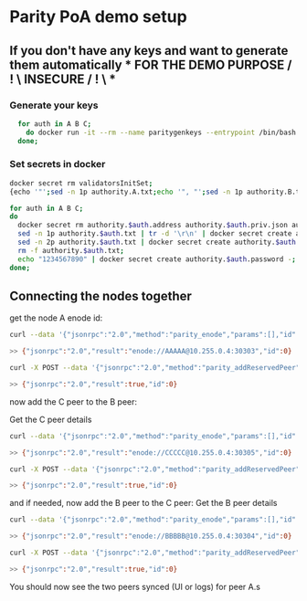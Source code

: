 # Parity PoA demo setup

## If you don't have any keys and want to generate them automatically \* FOR THE DEMO PURPOSE / ! \ INSECURE / ! \ \*

### Generate your keys

```bash
  for auth in A B C;
    do docker run -it --rm --name paritygenkeys --entrypoint /bin/bash parity/parity:v2.2.2 -c "parity account new --password <(echo '1234567890') && cat ~/.local/share/io.parity.ethereum/keys/ethereum/*" > authority.$auth.txt;
  done;
```

### Set secrets in docker

```bash
docker secret rm validatorsInitSet;
{echo '"';sed -n 1p authority.A.txt;echo '", "';sed -n 1p authority.B.txt;echo '", "';sed -n 1p authority.C.txt;echo '"';} | tr -d '\r\n' | docker secret create validatorsInitSet -;

for auth in A B C;
do
  docker secret rm authority.$auth.address authority.$auth.priv.json authority.$auth.password;
  sed -n 1p authority.$auth.txt | tr -d '\r\n' | docker secret create authority.$auth.address -;
  sed -n 2p authority.$auth.txt | docker secret create authority.$auth.priv.json -;
  rm -f authority.$auth.txt;
  echo "1234567890" | docker secret create authority.$auth.password -;
done;
```

## Connecting the nodes together

get the node A enode id:

```bash
curl --data '{"jsonrpc":"2.0","method":"parity_enode","params":[],"id":0}' -H "Content-Type: application/json" -X POST 127.0.0.1:8545

>> {"jsonrpc":"2.0","result":"enode://AAAAA@10.255.0.4:30303","id":0}
```

```bash
curl -X POST --data '{"jsonrpc":"2.0","method":"parity_addReservedPeer","params":["enode://AAAAA@poa_A:30303"],"id":0}' -H "Content-Type: application/json" 127.0.0.1:8547

>> {"jsonrpc":"2.0","result":true,"id":0}
```

now add the C peer to the B peer:

Get the C peer details

```bash
curl --data '{"jsonrpc":"2.0","method":"parity_enode","params":[],"id":0}' -H "Content-Type: application/json" -X POST 127.0.0.1:8549

>> {"jsonrpc":"2.0","result":"enode://CCCCC@10.255.0.4:30305","id":0}
```

```bash
curl -X POST --data '{"jsonrpc":"2.0","method":"parity_addReservedPeer","params":["enode://CCCCC@poa_C:30305"],"id":0}' -H "Content-Type: application/json" 127.0.0.1:8547

>> {"jsonrpc":"2.0","result":true,"id":0}
```

and if needed, now add the B peer to the C peer:
Get the B peer details

```bash
curl --data '{"jsonrpc":"2.0","method":"parity_enode","params":[],"id":2}' -H "Content-Type: application/json" -X POST 127.0.0.1:8547

>> {"jsonrpc":"2.0","result":"enode://BBBBB@10.255.0.4:30304","id":0}
```

```bash
curl -X POST --data '{"jsonrpc":"2.0","method":"parity_addReservedPeer","params":["enode://BBBBB@poa_B:30304"],"id":0}' -H "Content-Type: application/json" 127.0.0.1:8549

>> {"jsonrpc":"2.0","result":true,"id":0}
```

You should now see the two peers synced (UI or logs) for peer A.s
